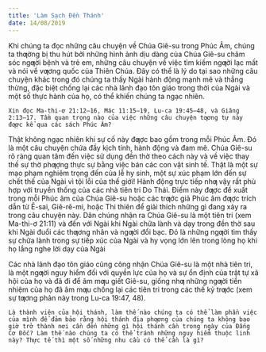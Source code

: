 ```yaml
---
title: 'Làm Sạch Đền Thánh'
date: 14/08/2019
---
```


Khi chúng ta đọc những câu chuyện về Chúa Giê-su trong Phúc Âm, chúng ta thƣờng bị thu hút bởi những hình ảnh dịu dàng của Chúa Giê-su chăm sóc ngƣời bệnh và trẻ em, những câu chuyện về việc tìm kiếm ngƣời lạc mất và nói về vƣơng quốc của Thiên Chúa. Đây có thể là lý do tại sao những câu chuyện khác trong đó chúng ta thấy Ngài hành động mạnh mẽ và thẳng thừng, đặc biệt chống lại các nhà lãnh đạo tôn giáo trong thời của Ngài và một số thực hành của họ, có thể khiến chúng ta ngạc nhiên.

`Xin đọc Ma-thi-ơ 21:12–16, Mác 11:15–19, Lu-ca 19:45–48, và Giăng 2:13–17. Tầm quan trọng nào của việc những câu chuyện tƣơng tự này đƣợc kể qua các sách Phúc Âm?`

Thật không ngạc nhiên khi sự cố này đƣợc bao gồm trong mỗi Phúc Âm. Đó là một câu chuyện chứa đầy kịch tính, hành động và đam mê. Chúa Giê-su rõ ràng quan tâm đến việc sử dụng đền thờ theo cách này và về việc thay thế sự thờ phƣợng thực sự bằng việc bán các con vật sinh tế. Thật là một sự mạo phạm nghiêm trọng đến của lễ hy sinh, một sự xúc phạm lớn đến sự chết thế của Ngài vì tội lỗi của thế giới! Hành động trực tiếp nhƣ vậy rất phù hợp với truyền thống của các nhà tiên tri Do Thái. Điểm này đƣợc đề xuất trong mỗi Phúc âm của Chúa Giê-su hoặc các trƣớc giả Phúc âm đƣợc trích dẫn từ Ê-sai, Giê-rê-mi, hoặc Thi thiên để giải thích những gì đang xảy ra trong câu chuyện này. Dân chúng nhận ra Chúa Giê-su là một tiên tri (xem Ma-thi-ơ 21:11) và đến với Ngài khi Ngài chữa lành và dạy trong đền thờ sau khi Ngài đuổi các thƣơng nhân và ngƣời đổi bạc. Đó là những ngƣời tìm thấy sự chữa lành trong sự tiếp xúc của Ngài và hy vọng lớn lên trong lòng họ khi họ lắng nghe lời dạy của Ngài

Các nhà lãnh đạo tôn giáo cũng công nhận Chúa Giê-su là một nhà tiên tri, là một ngƣời nguy hiểm đối với quyền lực của họ và sự ổn định của trật tự xã hội của họ và đã đi để âm mƣu giết Giê-su, giống nhƣ những ngƣời tiền nhiệm của họ đã âm mƣu chống lại các tiên tri trong các thế kỷ trƣớc (xem sự tƣơng phản này trong Lu-ca 19:47, 48).

`Là thành viên của hội thánh, làm thế nào chúng ta có thể làm phần việc của mình để đảm bảo rằng hội thánh địa phƣơng của chúng ta không bao giờ trở thành nơi cần đến những gì hội thánh cần trong ngày của Đấng Cơ Đốc? Làm thế nào chúng ta có thể tránh những nguy hiểm thuộc linh này? Thực tế thì một số những nhu cầu có thể cần là gì?`